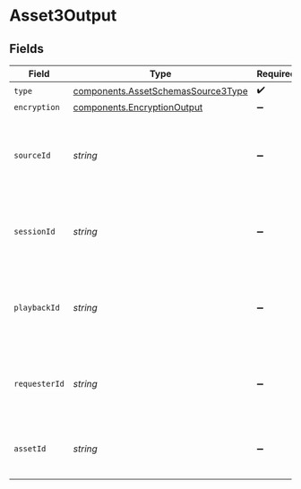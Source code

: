 # Asset3Output


## Fields

| Field                                                                                    | Type                                                                                     | Required                                                                                 | Description                                                                              |
| ---------------------------------------------------------------------------------------- | ---------------------------------------------------------------------------------------- | ---------------------------------------------------------------------------------------- | ---------------------------------------------------------------------------------------- |
| `type`                                                                                   | [components.AssetSchemasSource3Type](../../models/components/assetschemassource3type.md) | :heavy_check_mark:                                                                       | N/A                                                                                      |
| `encryption`                                                                             | [components.EncryptionOutput](../../models/components/encryptionoutput.md)               | :heavy_minus_sign:                                                                       | N/A                                                                                      |
| `sourceId`                                                                               | *string*                                                                                 | :heavy_minus_sign:                                                                       | ID of the asset or stream from which this asset was created.                             |
| `sessionId`                                                                              | *string*                                                                                 | :heavy_minus_sign:                                                                       | ID of the session from which this asset was created.                                     |
| `playbackId`                                                                             | *string*                                                                                 | :heavy_minus_sign:                                                                       | Playback ID of the asset or stream from which this asset was created.                    |
| `requesterId`                                                                            | *string*                                                                                 | :heavy_minus_sign:                                                                       | ID of the requester from which this asset was created.                                   |
| `assetId`                                                                                | *string*                                                                                 | :heavy_minus_sign:                                                                       | ID of the asset from which this asset was created.                                       |